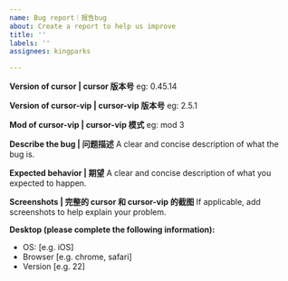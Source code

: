 ```yaml
---
name: Bug report｜报告bug
about: Create a report to help us improve
title: ''
labels: ''
assignees: kingparks

---
```


**Version of cursor | cursor 版本号**
eg: 0.45.14

**Version of cursor-vip | cursor-vip 版本号**
eg: 2.5.1

**Mod of cursor-vip | cursor-vip 模式**
eg: mod 3

**Describe the bug | 问题描述**
A clear and concise description of what the bug is.

**Expected behavior | 期望**
A clear and concise description of what you expected to happen.

**Screenshots | 完整的 cursor 和 cursor-vip 的截图**
If applicable, add screenshots to help explain your problem.

**Desktop (please complete the following information):**
 - OS: [e.g. iOS]
 - Browser [e.g. chrome, safari]
 - Version [e.g. 22]
